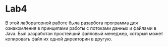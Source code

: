 # Lab4
В этой лабораторной работе была разарбота программа для ознакомления в принципами работы с потоками данных и файлами в Java.
Был разработан простейший файловый менеджер, который может копировать файл их одной директории в другую.
